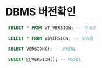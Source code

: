 
# DBMS 버전확인

```sql
 SELECT * FROM VT_VERSION; -- 티베로

 SELECT * FROM V$VERSION; -- 오라클

 SELECT VERSION(); -- MYSQL

 SELECT @@VERSION(); -- MSSQL
```
